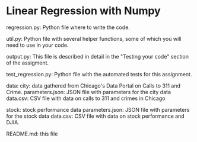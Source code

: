 # Linear Regression with Numpy


regression.py: Python file where to write the code.

util.py: Python file with several helper functions, some of which
         you will need to use in your code.

output.py: This file is described in detail in the "Testing your code"
           section of the assigment.

test_regression.py: Python file with the automated tests for this
                    assignment.

data:
  city: data gathered from Chicago's Data Portal on Calls to 311 and Crime.
      parameters.json: JSON file with parameters for the city data
      data.csv: CSV file with data on calls to 311 and crimes in Chicago

  stock: stock performance data
      parameters.json: JSON file with parameters for the stock data
      data.csv: CSV file with data on stock performance and DJIA.

README.md: this file

